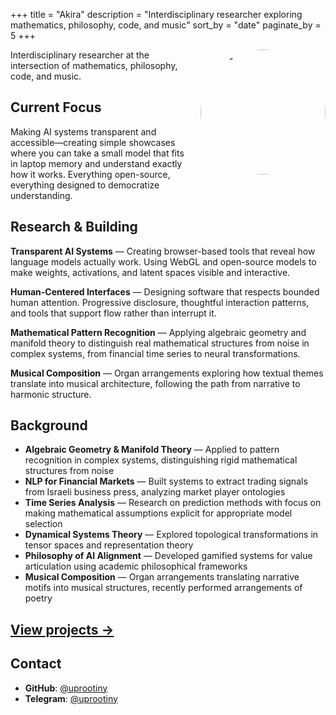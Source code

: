 +++
title = "Akira"
description = "Interdisciplinary researcher exploring mathematics, philosophy, code, and music"
sort_by = "date"
paginate_by = 5
+++

<img src="/images/akira.jpeg" alt="Akira" style="width: 200px; height: 200px; border-radius: 50%; float: right; margin: 0 0 20px 20px;">

Interdisciplinary researcher at the intersection of mathematics, philosophy, code, and music.

## Current Focus

Making AI systems transparent and accessible—creating simple showcases where you can take a small model that fits in laptop memory and understand exactly how it works. Everything open-source, everything designed to democratize understanding.

## Research & Building

**Transparent AI Systems** — Creating browser-based tools that reveal how language models actually work. Using WebGL and open-source models to make weights, activations, and latent spaces visible and interactive.

**Human-Centered Interfaces** — Designing software that respects bounded human attention. Progressive disclosure, thoughtful interaction patterns, and tools that support flow rather than interrupt it.

**Mathematical Pattern Recognition** — Applying algebraic geometry and manifold theory to distinguish real mathematical structures from noise in complex systems, from financial time series to neural transformations.

**Musical Composition** — Organ arrangements exploring how textual themes translate into musical architecture, following the path from narrative to harmonic structure.

## Background

- **Algebraic Geometry & Manifold Theory** — Applied to pattern recognition in complex systems, distinguishing rigid mathematical structures from noise
- **NLP for Financial Markets** — Built systems to extract trading signals from Israeli business press, analyzing market player ontologies
- **Time Series Analysis** — Research on prediction methods with focus on making mathematical assumptions explicit for appropriate model selection
- **Dynamical Systems Theory** — Explored topological transformations in tensor spaces and representation theory
- **Philosophy of AI Alignment** — Developed gamified systems for value articulation using academic philosophical frameworks
- **Musical Composition** — Organ arrangements translating narrative motifs into musical structures, recently performed arrangements of poetry

## [View projects →](/projects/)

## Contact

- **GitHub**: [@uprootiny](https://github.com/uprootiny)
- **Telegram**: [@uprootiny](https://t.me/uprootiny)

